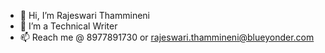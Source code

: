 - 👋 Hi, I’m Rajeswari Thammineni
- 👀 I’m a Technical Writer
- 📫 Reach me @ 8977891730  or rajeswari.thammineni@blueyonder.com

<!---
rajeswari-thammineni-by/rajeswari-thammineni-by is a ✨ special ✨ repository because its `README.md` (this file) appears on your GitHub profile.
You can click the Preview link to take a look at your changes.
--->
